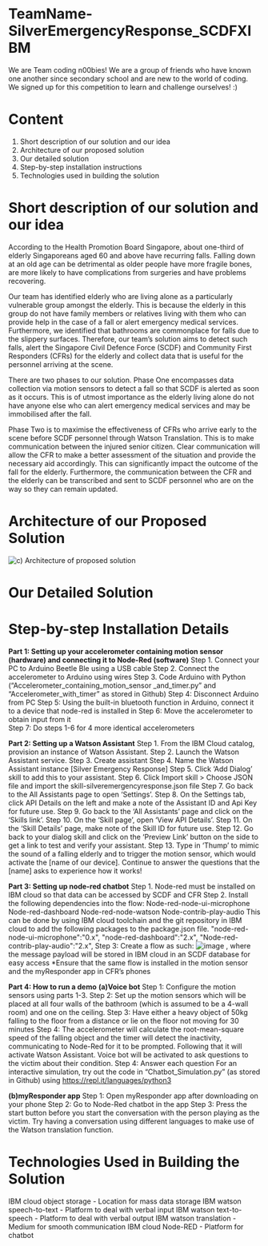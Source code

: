 # TeamName-SilverEmergencyResponse_SCDFXIBM
We are Team coding n00bies! We are a group of friends who have known one another since secondary school and are new to the world of coding. We signed up for this competition to learn and challenge ourselves! :) 

# **Content**
1. Short description of our solution and our idea
2. Architecture of our proposed solution
3. Our detailed solution
4. Step-by-step installation instructions
5. Technologies used in building the solution

# **Short description of our solution and our idea**
According to the Health Promotion Board Singapore, about one-third of elderly Singaporeans aged 60 and above have recurring falls. Falling down at an old age can be detrimental as older people have more fragile bones, are more likely to have complications from surgeries and have problems recovering. 

Our team has identified elderly who are living alone as a particularly vulnerable group amongst the elderly. This is because the elderly in this group do not have family members or relatives living with them who can provide help in the case of a fall or alert emergency medical services. Furthermore, we identified that bathrooms are commonplace for falls due to the slippery surfaces. Therefore, our team’s solution aims to detect such falls, alert the Singapore Civil Defence Force (SCDF) and Community First Responders (CFRs) for the elderly and collect data that is useful for the personnel arriving at the scene. 

There are two phases to our solution. Phase One encompasses data collection via motion sensors to detect a fall so that SCDF is alerted as soon as it occurs. This is of utmost importance as the elderly living alone do not have anyone else who can alert emergency medical services and may be immobilised after the fall.  

Phase Two is to maximise the effectiveness of CFRs who arrive early to the scene before SCDF personnel through Watson Translation. This is to make communication between the injured senior citizen. Clear communication will allow the CFR to make a better assessment of the situation and provide the necessary aid accordingly. This can significantly impact the outcome of the fall for the elderly. Furthermore, the communication between the CFR and the elderly can be transcribed and sent to SCDF personnel who are on the way so they can remain updated. 

# **Architecture of our Proposed Solution**
![c) Architecture of proposed solution](https://user-images.githubusercontent.com/65325165/84586919-b88a2f00-ae4d-11ea-90a6-6a57b742db6c.jpg)

# **Our Detailed Solution**

# **Step-by-step Installation Details**
**Part 1: Setting up your accelerometer containing motion sensor (hardware) and connecting it to Node-Red (software)**
Step 1. Connect your PC to Arduino Beetle Ble using a USB cable
Step 2. Connect the accelerometer to Arduino using wires
Step 3. Code Arduino with Python (“Accelerometer_containing_motion_sensor _and_timer.py” and “Accelerometer_with_timer” as stored in Github)
Step 4: Disconnect Arduino from PC
Step 5: Using the built-in bluetooth function in Arduino, connect it to a device that node-red is installed in 
Step 6: Move the accelerometer to obtain input from it  
Step 7: Do steps 1-6 for 4 more identical accelerometers

**Part 2: Setting up a Watson Assistant**
Step 1. From the IBM Cloud catalog, provision an instance of Watson Assistant.
Step 2. Launch the Watson Assistant service.
Step 3. Create assistant
Step 4. Name the Watson Assistant instance [Silver Emergency Response]
Step 5. Click ‘Add Dialog’ skill to add this to your assistant.
Step 6. Click Import skill > Choose JSON file and import the skill-silveremergencyresponse.json file
Step 7. Go back to the All Assistants page to open ‘Settings’.
Step 8. On the Settings tab, click API Details on the left and make a note of the Assistant ID and Api Key for future use.
Step 9. Go back to the ‘All Assistants’ page and click on the ‘Skills link’.
Step 10. On the ‘Skill page’, open ‘View API Details’.
Step 11. On the ‘Skill Details’ page, make note of the Skill ID for future use.
Step 12. Go back to your dialog skill and click on the ‘Preview Link’ button on the side to get a link to test and verify your assistant.
Step 13. Type in ‘Thump’ to mimic the sound of a falling elderly and to trigger the motion sensor, which would activate the [name of our device]. Continue to answer the questions that the [name] asks to experience how it works! 

**Part 3: Setting up node-red chatbot**
Step 1. Node-red must be installed on IBM cloud so that data can be accessed by SCDF and CFR
Step 2. Install the following dependencies into the flow:
Node-red-node-ui-microphone
Node-red-dashboard
Node-red-node-watson
Node-contrib-play-audio
This can be done by using IBM cloud toolchain and the git repository in IBM cloud to add the following packages to the package.json file.
"node-red-node-ui-microphone":"0.x",
"node-red-dashboard":"2.x",
"Node-red-contrib-play-audio":"2.x",
Step 3: Create a flow as such:
![image](https://user-images.githubusercontent.com/65325165/84587222-f720e900-ae4f-11ea-8950-46681512d4bb.png)
, where the message payload will be stored in IBM cloud in an SCDF database for easy access
*Ensure that the same flow is installed in the motion sensor and the myResponder app in CFR’s phones

**Part 4: How to run a demo**
**(a)Voice bot**
Step 1: Configure the motion sensors using parts 1-3. 
Step 2: Set up the motion sensors which will be placed at all four walls of the bathroom (which is assumed to be a 4-wall room) and one on the ceiling.
Step 3: Have either a heavy object of 50kg falling to the floor from a distance or lie on the floor not moving for 30 minutes
Step 4: The accelerometer will calculate the root-mean-square speed of the falling object and the timer will detect the inactivity, communicating to Node-Red for it to be prompted. Following that it will activate Watson Assistant. Voice bot will be activated to ask questions to the victim about their condition.
Step 4: Answer each question 
For an interactive simulation, try out the code in “Chatbot_Simulation.py” (as stored in Github) using https://repl.it/languages/python3 

**(b)myResponder app**
Step 1: Open myResponder app after downloading on your phone
Step 2: Go to Node-Red chatbot in the app
Step 3: Press the start button before you start the conversation with the person playing as the victim. Try having a conversation using different languages to make use of the Watson translation function.


# **Technologies Used in Building the Solution**
IBM cloud object storage    - Location for mass data storage 
IBM watson speech-to-text - Platform to deal with verbal input 
IBM watson text-to-speech - Platform to deal with verbal output 
IBM watson translation       - Medium for smooth communication
IBM cloud Node-RED         - Platform for chatbot 




